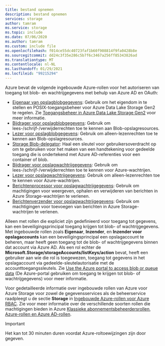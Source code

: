 ```yaml
---
title: bestand opnemen
description: bestand opnemen
services: storage
author: tamram
ms.service: storage
ms.topic: include
ms.date: 07/06/2020
ms.author: tamram
ms.custom: include file
ms.openlocfilehash: f014ce55dc40723faf1b60f908814f9fa0428b8e
ms.sourcegitcommit: dd24c3f35e286c5b7f6c3467a256ff85343826ad
ms.translationtype: MT
ms.contentlocale: nl-NL
ms.lasthandoff: 01/29/2021
ms.locfileid: "99215294"
---
```

Azure bevat de volgende ingebouwde Azure-rollen voor het autoriseren van toegang tot blob- en wachtrijgegevens met behulp van Azure AD en OAuth:

- [Eigenaar van opslagblobgegevens](../articles/role-based-access-control/built-in-roles.md#storage-blob-data-owner): Gebruik om het eigendom in te stellen en POSIX-toegangsbeheer voor Azure Data Lake Storage Gen2 te regelen. Zie [Toegangsbeheer in Azure Data Lake Storage Gen2](../articles/storage/blobs/data-lake-storage-access-control.md) voor meer informatie.
- [Bijdrager voor opslagblobgegevens](../articles/role-based-access-control/built-in-roles.md#storage-blob-data-contributor): Gebruik om lees-/schrijf-/verwijderrechten toe te kennen aan Blob-opslagresources.
- [Lezer voor opslagblobgegevens](../articles/role-based-access-control/built-in-roles.md#storage-blob-data-reader): Gebruik om alleen-lezenrechten toe te kennen aan Blob-opslagresources.
- [Storage Blob-delegator](../articles/role-based-access-control/built-in-roles.md#storage-blob-delegator): Haal een sleutel voor gebruikersoverdracht op om te gebruiken voor het maken van een handtekening voor gedeelde toegang die is ondertekend met Azure AD-referenties voor een container of blob.
- [Bijdrager voor opslagwachtrijgegevens](../articles/role-based-access-control/built-in-roles.md#storage-queue-data-contributor): Gebruik om lees-/schrijf-/verwijderrechten toe te kennen voor Azure-wachtrijen.
- [Lezer voor opslagwachtrijgegevens](../articles/role-based-access-control/built-in-roles.md#storage-queue-data-reader): Gebruik om alleen-lezenrechten toe te kennen voor Azure-wachtrijen.
- [Berichtenprocessor voor opslagwachtrijgegevens](../articles/role-based-access-control/built-in-roles.md#storage-queue-data-message-processor): Gebruik om machtigingen voor weergeven, ophalen en verwijderen van berichten in Azure Storage-wachtrijen te verlenen.
- [Berichtenverzender voor opslagwachtrijgegevens](../articles/role-based-access-control/built-in-roles.md#storage-queue-data-message-sender): Gebruik om machtigingen voor toevoegen van berichten in Azure Storage-wachtrijen te verlenen.

Alleen met rollen die expliciet zijn gedefinieerd voor toegang tot gegevens, kan een beveiligingsprincipal toegang krijgen tot blob- of wachtrijgegevens. Met ingebouwde rollen zoals **Eigenaar**, **Inzender**, en **Inzender voor opslagaccounts** kan een beveiligingsprincipal een opslagaccount te beheren, maar heeft geen toegang tot de blob- of wachtrijgegevens binnen dat account via Azure AD. Als een rol echter de **Microsoft.Storage/storageAccounts/listKeys/action** bevat, heeft een gebruiker aan wie die rol is toegewezen, toegang tot gegevens in het opslagaccount via gedeelde-sleutelautorisatie met de accounttoegangssleutels. Zie [Use the Azure portal to access blob or queue data](../articles/storage/blobs/authorize-data-operations-portal.md) (De Azure-portal gebruiken om toegang te krijgen tot blob- of wachtrijgegevens) voor meer informatie.

Voor gedetailleerde informatie over ingebouwde rollen van Azure voor Azure Storage voor zowel de gegevensservices als de beheerservice raadpleegt u de sectie **Storage** in [Ingebouwde Azure-rollen voor Azure RBAC](../articles/role-based-access-control/built-in-roles.md#storage). Zie voor meer informatie over de verschillende soorten rollen die machtigingen bieden in Azure [Klassieke abonnementsbeheerdersrollen, Azure-rollen en Azure AD-rollen](../articles/role-based-access-control/rbac-and-directory-admin-roles.md).

> [!IMPORTANT]
> Het kan tot 30 minuten duren voordat Azure-roltoewijzingen zijn door gegeven.
